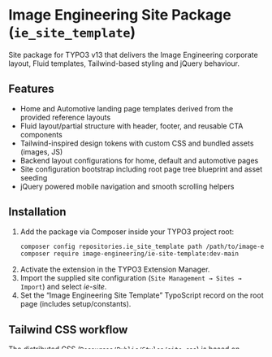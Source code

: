 # Image Engineering Site Package (`ie_site_template`)

Site package for TYPO3 v13 that delivers the Image Engineering corporate layout, Fluid templates, Tailwind-based styling and jQuery behaviour.

## Features
- Home and Automotive landing page templates derived from the provided reference layouts
- Fluid layout/partial structure with header, footer, and reusable CTA components
- Tailwind-inspired design tokens with custom CSS and bundled assets (images, JS)
- Backend layout configurations for home, default and automotive pages
- Site configuration bootstrap including root page tree blueprint and asset seeding
- jQuery powered mobile navigation and smooth scrolling helpers

## Installation
1. Add the package via Composer inside your TYPO3 project root:
   ```bash
   composer config repositories.ie_site_template path /path/to/image-engineering-site-package
   composer require image-engineering/ie-site-template:dev-main
   ```
2. Activate the extension in the TYPO3 Extension Manager.
3. Import the supplied site configuration (`Site Management → Sites → Import`) and select *ie-site*.
4. Set the “Image Engineering Site Template” TypoScript record on the root page (includes setup/constants).

## Tailwind CSS workflow
The distributed CSS (`Resources/Public/Styles/site.css`) is based on Tailwind utility classes and custom tokens. To rebuild the stylesheet:

1. Install dependencies locally (Node 18+):
   ```bash
   npm install tailwindcss postcss autoprefixer
   ```
2. Compile the SCSS source:
   ```bash
   npx tailwindcss -i Resources/Private/Scss/site.scss -o Resources/Public/Styles/site.css --minify
   ```
3. Commit the generated CSS file.

## Backend layouts
- `home`: hero, industries, news, standards, lead capture and banner columns
- `automotive`: hero split, highlights, standards, products, partner logos, CTA
- `default`: generic layout with main/aside columns

Adjust the backend layout on individual pages via *Page → Edit → Appearance*.

## JavaScript
`Resources/Public/JavaScript/site.js` contains lightweight jQuery scripts for the mobile navigation drawer and smooth in-page scrolling. jQuery 3.7 is loaded from the CDN through TypoScript.

## Assets
All layout images referenced in the templates are stored under `Resources/Public/Images/`. They are also referenced in the site initialisation `files.yaml` for convenience.

## Support
For customisation requests contact Image Engineering: [info@image-engineering.de](mailto:info@image-engineering.de) / +49 2231 6911-50.
